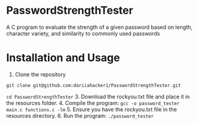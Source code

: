 # PasswordStrengthTester
A C program to evaluate the strength of a given password based on length, character variety, and similarity to commonly used passwords


# Installation and Usage
1. Clone the repository

`` git clone git@github.com:dariiahacker1/PasswordStrengthTester.git ``

``cd PasswordStrengthTester``
3. Download the rockyou.txt file and place it in the resources folder.
4. Compile the program:
   `` gcc -o password_tester main.c functions.c -lm ``
5. Ensure you have the rockyou.txt file in the resources directory.
6. Run the program:
   ``./password_tester``

   
   

